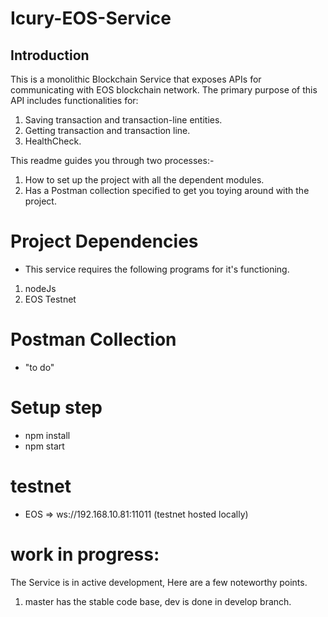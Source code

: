 # Icury-EOS-Service

## Introduction
This is a monolithic Blockchain Service that exposes APIs for communicating with EOS blockchain network. The primary purpose of this API includes functionalities for: 
1. Saving transaction and transaction-line entities.
2. Getting transaction and transaction line.
3. HealthCheck.

This readme guides you through two processes:-

1. How to set up the project with all the dependent modules.
2. Has a Postman collection specified to get you toying around with the project. 

# Project Dependencies
- This service requires the following programs for it's functioning.
1. nodeJs
2. EOS Testnet

# Postman Collection
- "to do"


# Setup step
- npm install
- npm start


# testnet
- EOS => ws://192.168.10.81:11011 (testnet hosted locally)


# work in progress:
The Service is in active development, Here are a few noteworthy points.
1. master has the stable code base, dev is done in develop branch.
